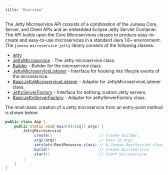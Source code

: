 ```yaml
---
title: "Overview"
---
```


The Jetty Microservice API consists of a combination of the Juneau Core, Server, and Client APIs and an embedded
Eclipse Jetty Servlet Container.
The API builds upon the Core Microservices classes to produce easy-to-create and
easy-to-use microservices in a standard Java 1.8+ environment.
The `juneau-microservice-jetty` library consists of the following classes:
- [jetty](../apidocs/org/apache/juneau/microservice/jetty.html)
- [JettyMicroservice](../apidocs/org/apache/juneau/microservice/jetty/JettyMicroservice.html) - The Jetty microservice class.
- [Builder](../apidocs/org/apache/juneau/microservice/jetty/JettyMicroservice/Builder.html) - Builder for the microservice class.
- [JettyMicroserviceListener](../apidocs/org/apache/juneau/microservice/jetty/JettyMicroserviceListener.html) - Interface for hooking into lifecyle events of the microservice.
- [BasicJettyMicroserviceListener](../apidocs/org/apache/juneau/microservice/jetty/BasicJettyMicroserviceListener.html) - Adapter for JettyMicroserviceListener class.
- [JettyServerFactory](../apidocs/org/apache/juneau/microservice/jetty/JettyServerFactory.html) - Interface for defining custom Jetty servers.
- [BasicJettyServerFactory](../apidocs/org/apache/juneau/microservice/jetty/BasicJettyServerFactory.html) - Adapter for JettyServerFactory class.

The most-basic creation of a Jetty microservice from an entry-point method is shown below:

```java
public class App {
    public static void main(String[] args) {
        JettyMicroservice
            .create()                     // Create builder.
            .args(args)                   // Pass in args.
            .servlets(RootResource.class) // A Juneau RestServlet class.
            .build()                      // Create microservice.
            .start()                      // Start microservice.
        ;
    }
}

```
